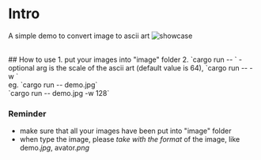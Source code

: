 # Intro
A simple demo to convert image to ascii art
![showcase](image.png)

<br>
## How to use
1. put your images into "image" folder
2. `cargo run -- <your image name>`
    - optional arg is the scale of the ascii art (default value is 64), `cargo run -- <your image name> -w <width(scale)>`

<br>
eg.
`cargo run -- demo.jpg`
<br>
`cargo run -- demo.jpg -w 128`

### Reminder
- make sure that all your images have been put into "image" folder
- when type the image, please *take with the format* of the image, like demo.*jpg*, avator.*png*